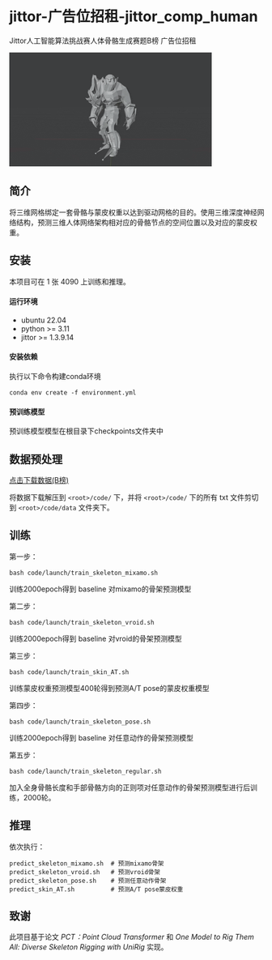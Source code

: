 # jittor-广告位招租-jittor_comp_human
Jittor人工智能算法挑战赛人体骨骼生成赛题B榜 广告位招租

![效果](visualize.gif)

## 简介

将三维网格绑定一套骨骼与蒙皮权重以达到驱动网格的目的。使用三维深度神经网络结构，预测三维人体网络架构相对应的骨骼节点的空间位置以及对应的蒙皮权重。

## 安装 

本项目可在 1 张 4090 上训练和推理。

#### 运行环境
- ubuntu 22.04 
- python >= 3.11
- jittor >= 1.3.9.14

#### 安装依赖
执行以下命令构建conda环境
```
conda env create -f environment.yml
```

#### 预训练模型
预训练模型模型在根目录下checkpoints文件夹中

## 数据预处理

[点击下载数据(B榜)](https://cloud.tsinghua.edu.cn/f/a0e48edfe8834c7b8b4c/?dl=1)

将数据下载解压到 `<root>/code/` 下，并将 `<root>/code/` 下的所有 txt 文件剪切到 `<root>/code/data` 文件夹下。


## 训练
第一步：
```
bash code/launch/train_skeleton_mixamo.sh
```
训练2000epoch得到 baseline 对mixamo的骨架预测模型
    
第二步：
```
bash code/launch/train_skeleton_vroid.sh
```
训练2000epoch得到 baseline 对vroid的骨架预测模型
    
第三步：
```
bash code/launch/train_skin_AT.sh
```
训练蒙皮权重预测模型400轮得到预测A/T pose的蒙皮权重模型

第四步：
```
bash code/launch/train_skeleton_pose.sh
```
训练2000epoch得到 baseline 对任意动作的骨架预测模型

第五步：
```
bash code/launch/train_skeleton_regular.sh
```
加入全身骨骼长度和手部骨骼方向的正则项对任意动作的骨架预测模型进行后训练，2000轮。
    

## 推理

依次执行：
```
predict_skeleton_mixamo.sh  # 预测mixamo骨架
predict_skeleton_vroid.sh   # 预测vroid骨架
predict_skeleton_pose.sh    # 预测任意动作骨架
predict_skin_AT.sh          # 预测A/T pose蒙皮权重
```

## 致谢

此项目基于论文 *PCT：Point Cloud Transformer* 和 *One Model to Rig Them All: Diverse Skeleton Rigging with UniRig* 实现。
